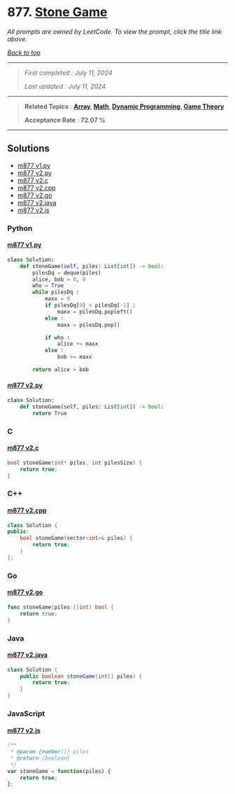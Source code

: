# 877. [Stone Game](<https://leetcode.com/problems/stone-game>)

*All prompts are owned by LeetCode. To view the prompt, click the title link above.*

*[Back to top](<../README.md>)*

------

> *First completed : July 11, 2024*
>
> *Last updated : July 11, 2024*

------

> **Related Topics** : **[Array](<by_topic/Array.md>), [Math](<by_topic/Math.md>), [Dynamic Programming](<by_topic/Dynamic Programming.md>), [Game Theory](<by_topic/Game Theory.md>)**
>
> **Acceptance Rate** : **72.07 %**

------

## Solutions

- [m877 v1.py](<../my-submissions/m877 v1.py>)
- [m877 v2.py](<../my-submissions/m877 v2.py>)
- [m877 v2.c](<../my-submissions/m877 v2.c>)
- [m877 v2.cpp](<../my-submissions/m877 v2.cpp>)
- [m877 v2.go](<../my-submissions/m877 v2.go>)
- [m877 v2.java](<../my-submissions/m877 v2.java>)
- [m877 v2.js](<../my-submissions/m877 v2.js>)
### Python
#### [m877 v1.py](<../my-submissions/m877 v1.py>)
```Python
class Solution:
    def stoneGame(self, piles: List[int]) -> bool:
        pilesDq = deque(piles)
        alice, bob = 0, 0
        who = True
        while pilesDq :
            maxx = 0
            if pilesDq[0] > pilesDq[-1] :
                maxx = pilesDq.popleft()
            else :
                maxx = pilesDq.pop()

            if who :
                alice += maxx
            else :
                bob += maxx

        return alice > bob

```

#### [m877 v2.py](<../my-submissions/m877 v2.py>)
```Python
class Solution:
    def stoneGame(self, piles: List[int]) -> bool:
        return True
```

### C
#### [m877 v2.c](<../my-submissions/m877 v2.c>)
```C
bool stoneGame(int* piles, int pilesSize) {
    return true;
}
```

### C++
#### [m877 v2.cpp](<../my-submissions/m877 v2.cpp>)
```C++
class Solution {
public:
    bool stoneGame(vector<int>& piles) {
        return true;
    }
};
```

### Go
#### [m877 v2.go](<../my-submissions/m877 v2.go>)
```Go
func stoneGame(piles []int) bool {
    return true;
}
```

### Java
#### [m877 v2.java](<../my-submissions/m877 v2.java>)
```Java
class Solution {
    public boolean stoneGame(int[] piles) {
        return true;
    }
}
```

### JavaScript
#### [m877 v2.js](<../my-submissions/m877 v2.js>)
```JavaScript
/**
 * @param {number[]} piles
 * @return {boolean}
 */
var stoneGame = function(piles) {
    return true;
};
```

